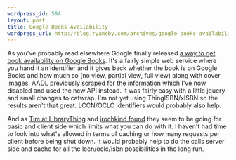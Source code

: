 ```yaml
--- 
wordpress_id: 584
layout: post
title: Google Books Availability
wordpress_url: http://blog.ryaneby.com/archives/google-books-availability/
---
```

As you've probably read elsewhere Google finally released <a href="http://booksearch.blogspot.com/2008/03/preview-books-anywhere-with-new-google.html">a way to get book availability on Google Books</a>. It's a fairly simple web service where you hand it an identifier and it gives back whether the book is on Google Books and how much so (no view, partial view, full view) along with cover images. AADL previously scraped for the information which I've now disabled and used the new API instead. It was fairly easy with a little jquery and small changes to catwrap. I'm not yet using ThingISBN/xISBN so the results aren't that great. LCCN/OCLC identifiers would probably also help.

And as <a href="http://www.librarything.com/blog/2008/03/google-books-in-librarything.php">Tim at LibraryThing</a> and <a href="http://bibwild.wordpress.com/2008/03/13/google-book-search-api/">jrochkind found</a> they seem to be going for basic and client side which limits what you can do with it. I haven't had time to look into what's allowed in terms of caching or how many requests per client before being shut down. It would probably help to do the calls server side and cache for all the lccn/oclc/isbn possibilities in the long run.
